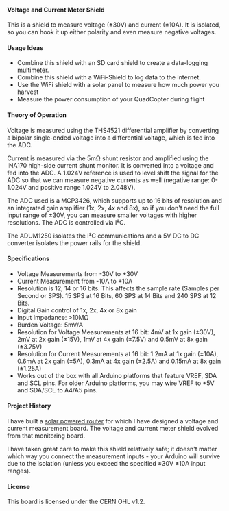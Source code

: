 #### **Voltage and Current Meter Shield**

This is a shield to measure voltage (±30V) and current (±10A). It is isolated, so you can hook it up either polarity and even measure negative voltages.

#### **Usage Ideas**
- Combine this shield with an SD card shield to create a data-logging multimeter.
- Combine this shield with a WiFi-Shield to log data to the internet.
- Use the WiFi shield with a solar panel to measure how much power you harvest
- Measure the power consumption of your QuadCopter during flight

#### **Theory of Operation**

Voltage is measured using the THS4521 differential amplifier by converting a bipolar single-ended voltage into a differential voltage, which is fed into the ADC.

Current is measured via the 5mΩ shunt resistor and amplified using the INA170 high-side current shunt monitor. It is converted into a voltage and fed into the ADC.  A 1.024V reference is used to level shift the signal for the ADC so that we can measure negative currents as well (negative range: 0-1.024V and positive range 1.024V to 2.048V).

The ADC used is a MCP3426, which supports up to 16 bits of resolution and an integrated gain amplifier (1x, 2x, 4x and 8x), so if you don't need the full input range of ±30V, you can measure smaller voltages with higher resolutions. The ADC is controlled via I²C.

The ADUM1250 isolates the I²C communications and a 5V DC to DC converter isolates the power rails for the shield.

#### **Specifications**
- Voltage Measurements from -30V to +30V
- Current Measurement from -10A to +10A
- Resolution is 12, 14 or 16 bits. This affects the sample rate (Samples per Second or SPS). 15 SPS at 16 Bits, 60 SPS at 14 Bits and 240 SPS at 12 Bits.
- Digital Gain control of 1x, 2x, 4x or 8x gain
- Input Impedance: >10MΩ
- Burden Voltage: 5mV/A
- Resolution for Voltage Measurements at 16 bit: 4mV at 1x gain (±30V), 2mV at 2x gain (±15V), 1mV at 4x gain (±7.5V) and 0.5mV at 8x gain (±3.75V)
- Resolution for Current Measurements at 16 bit: 1.2mA at 1x gain (±10A), 0.6mA at 2x gain (±5A), 0.3mA at 4x gain (±2.5A) and 0.15mA at 8x gain (±1.25A)
- Works out of the box with all Arduino platforms that feature VREF, SDA and SCL pins. For older Arduino platforms, you may wire VREF to +5V and SDA/SCL to A4/A5 pins.

#### **Project History**

I have built a [solar powered router](http://felicitus.org/solarwind/) for which I have designed a voltage and current measurement board. The voltage and current meter shield evolved from that monitoring board.

I have taken great care to make this shield relatively safe; it doesn't matter which way you connect the measurement inputs - your Arduino will survive due to the isolation (unless you exceed the specified ±30V ±10A input ranges).

#### **License**

This board is licensed under the CERN OHL v1.2.

